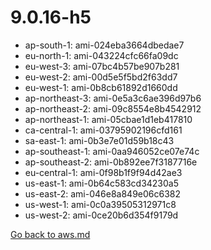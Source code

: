 
 # 9.0.16-h5
- ap-south-1: ami-024eba3664dbedae7
- eu-north-1: ami-043224cfc66fa09dc
- eu-west-3: ami-07bc4b57be907b281
- eu-west-2: ami-00d5e5f5bd2f63dd7
- eu-west-1: ami-0b8cb61892d1660dd
- ap-northeast-3: ami-0e5a3c6ae396d97b6
- ap-northeast-2: ami-09c8554e8b4542912
- ap-northeast-1: ami-05cbae1d1eb417810
- ca-central-1: ami-03795902196cfd161
- sa-east-1: ami-0b3e7e01d59b18c43
- ap-southeast-1: ami-0aa946052ce07e74c
- ap-southeast-2: ami-0b892ee7f3187716e
- eu-central-1: ami-0f98b1f9f94d42ae3
- us-east-1: ami-0b64c583cd34230a5
- us-east-2: ami-046e8a849e06c6382
- us-west-1: ami-0c0a39505312971c8
- us-west-2: ami-0ce20b6d354f9179d

[Go back to aws.md](../../aws.md) 
